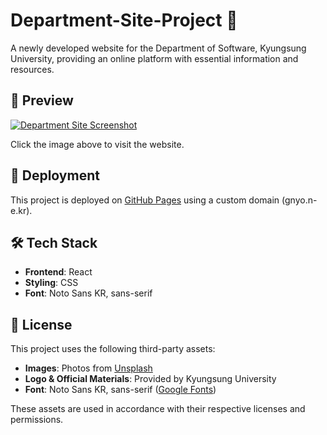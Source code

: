 # Department-Site-Project 🏫

A newly developed website for the Department of Software, Kyungsung University, providing an online platform with essential information and resources.

## 🔗 Preview

[![Department Site Screenshot](https://github.com/user-attachments/assets/49e67c8c-e68c-4f4b-86aa-6c5568031aa7)](https://gnyo.n-e.kr/)

Click the image above to visit the website.

## 🚀 Deployment

This project is deployed on [GitHub Pages](https://gnyo.n-e.kr/) using a custom domain (gnyo.n-e.kr).

## 🛠️ Tech Stack

- **Frontend**: React
- **Styling**: CSS
- **Font**: Noto Sans KR, sans-serif

## 📄 License

This project uses the following third-party assets:

- **Images**: Photos from [Unsplash](https://unsplash.com/)
- **Logo & Official Materials**: Provided by Kyungsung University
- **Font**: Noto Sans KR, sans-serif ([Google Fonts](https://fonts.googleapis.com/css2?family=Noto+Sans+KR:wght@100..900&display=swap))

These assets are used in accordance with their respective licenses and permissions.
